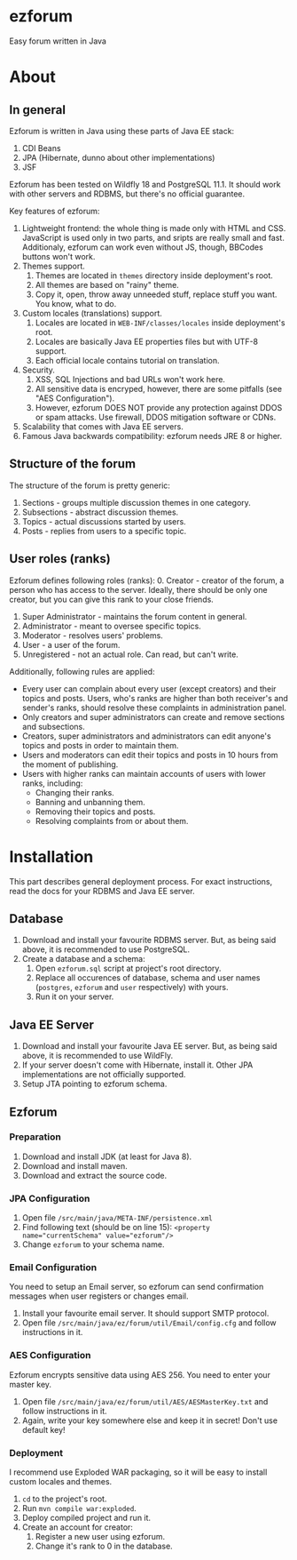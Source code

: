 # ezforum
Easy forum written in Java

# About
## In general
Ezforum is written in Java using these parts of Java EE stack:
1. CDI Beans
1. JPA (Hibernate, dunno about other implementations)
1. JSF

Ezforum has been tested on Wildfly 18 and PostgreSQL 11.1. It should work with other servers and RDBMS, but there's no official guarantee.

Key features of ezforum:
1. Lightweight frontend: the whole thing is made only with HTML and CSS. JavaScript is used only in two parts, and sripts are really small and fast. Additionaly, ezforum can work even without JS, though, BBCodes buttons won't work.
1. Themes support.
   1. Themes are located in `themes` directory inside deployment's root.
   1. All themes are based on "rainy" theme.
   1. Copy it, open, throw away unneeded stuff, replace stuff you want. You know, what to do.
1. Custom locales (translations) support.
   1. Locales are located in `WEB-INF/classes/locales` inside deployment's root.
   1. Locales are basically Java EE properties files but with UTF-8 support.
   1. Each official locale contains tutorial on translation.
1. Security.
   1. XSS, SQL Injections and bad URLs won't work here.
   1. All sensitive data is encryped, however, there are some pitfalls (see "AES Configuration").
   1. However, ezforum DOES NOT provide any protection against DDOS or spam attacks. Use firewall, DDOS mitigation software or CDNs.
1. Scalability that comes with Java EE servers.
1. Famous Java backwards compatibility: ezforum needs JRE 8 or higher.

## Structure of the forum
The structure of the forum is pretty generic:
1. Sections - groups multiple discussion themes in one category.
1. Subsections - abstract discussion themes.
1. Topics - actual discussions started by users.
1. Posts - replies from users to a specific topic.

## User roles (ranks)
Ezforum defines following roles (ranks):
0. Creator - creator of the forum, a person who has access to the server. Ideally, there should be only one creator, but you can give this rank to your close friends.
1. Super Administrator - maintains the forum content in general.
1. Administrator - meant to oversee specific topics.
1. Moderator - resolves users' problems.
1. User - a user of the forum.
1. Unregistered - not an actual role. Can read, but can't write.

Additionally, following rules are applied:
* Every user can complain about every user (except creators) and their topics and posts. Users, who's ranks are higher than both receiver's and sender's ranks, should resolve these complaints in administration panel.
* Only creators and super administrators can create and remove sections and subsections.
* Creators, super administrators and administrators can edit anyone's topics and posts in order to maintain them.
* Users and moderators can edit their topics and posts in 10 hours from the moment of publishing.
* Users with higher ranks can maintain accounts of users with lower ranks, including:
  * Changing their ranks.
  * Banning and unbanning them.
  * Removing their topics and posts.
  * Resolving complaints from or about them.
  
# Installation
This part describes general deployment process. For exact instructions, read the docs for your RDBMS and Java EE server.

## Database
1. Download and install your favourite RDBMS server. But, as being said above, it is recommended to use PostgreSQL.
1. Create a database and a schema:
   1. Open `ezforum.sql` script at project's root directory.
   1. Replace all occurences of database, schema and user names (`postgres`, `ezforum` and `user` respectively) with yours.
   1. Run it on your server.
  
## Java EE Server
1. Download and install your favourite Java EE server. But, as being said above, it is recommended to use WildFly.
1. If your server doesn't come with Hibernate, install it. Other JPA implementations are not officially supported.
1. Setup JTA pointing to ezforum schema.

## Ezforum
### Preparation
1. Download and install JDK (at least for Java 8).
1. Download and install maven.
1. Download and extract the source code.

### JPA Configuration
1. Open file `/src/main/java/META-INF/persistence.xml`
1. Find following text (should be on line 15): `<property name="currentSchema" value="ezforum"/>`
1. Change `ezforum` to your schema name.

### Email Configuration
You need to setup an Email server, so ezforum can send confirmation messages when user registers or changes email.
1. Install your favourite email server. It should support SMTP protocol.
1. Open file `/src/main/java/ez/forum/util/Email/config.cfg` and follow instructions in it.

### AES Configuration
Ezforum encrypts sensitive data using AES 256. You need to enter your master key.
1. Open file `/src/main/java/ez/forum/util/AES/AESMasterKey.txt` and follow instructions in it.
1. Again, write your key somewhere else and keep it in secret! Don't use default key!

### Deployment
I recommend use Exploded WAR packaging, so it will be easy to install custom locales and themes.
1. `cd` to the project's root.
1. Run `mvn compile war:exploded`.
1. Deploy compiled project and run it.
1. Create an account for creator:
   1. Register a new user using ezforum.
   1. Change it's rank to 0 in the database.
